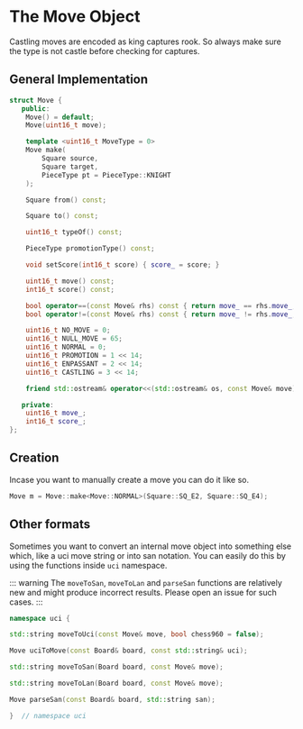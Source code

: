 # The Move Object

Castling moves are encoded as king captures rook. So always make sure the type is not castle
before checking for captures.

## General Implementation

```cpp
struct Move {
   public:
    Move() = default;
    Move(uint16_t move);

    template <uint16_t MoveType = 0>
    Move make(
        Square source,
        Square target,
        PieceType pt = PieceType::KNIGHT
    );

    Square from() const;

    Square to() const;

    uint16_t typeOf() const;

    PieceType promotionType() const;

    void setScore(int16_t score) { score_ = score; }

    uint16_t move() const;
    int16_t score() const;

    bool operator==(const Move& rhs) const { return move_ == rhs.move_; }
    bool operator!=(const Move& rhs) const { return move_ != rhs.move_; }

    uint16_t NO_MOVE = 0;
    uint16_t NULL_MOVE = 65;
    uint16_t NORMAL = 0;
    uint16_t PROMOTION = 1 << 14;
    uint16_t ENPASSANT = 2 << 14;
    uint16_t CASTLING = 3 << 14;

    friend std::ostream& operator<<(std::ostream& os, const Move& move);

   private:
    uint16_t move_;
    int16_t score_;
};
```

## Creation

Incase you want to manually create a move you can do it like so.

```cpp
Move m = Move::make<Move::NORMAL>(Square::SQ_E2, Square::SQ_E4);
```

## Other formats

Sometimes you want to convert an internal move object into something else which, like a uci move string or into san notation.
You can easily do this by using the functions inside `uci` namespace.

::: warning
The `moveToSan`, `moveToLan` and `parseSan` functions are relatively new and might produce incorrect results.
Please open an issue for such cases.
:::

```cpp
namespace uci {

std::string moveToUci(const Move& move, bool chess960 = false);

Move uciToMove(const Board& board, const std::string& uci);

std::string moveToSan(Board board, const Move& move);

std::string moveToLan(Board board, const Move& move);

Move parseSan(const Board& board, std::string san);

}  // namespace uci
```
